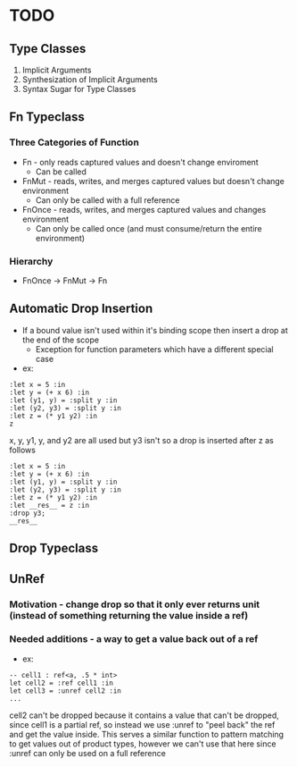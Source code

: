 # TODO

## Type Classes
1. Implicit Arguments
2. Synthesization of Implicit Arguments
3. Syntax Sugar for Type Classes

## Fn Typeclass
### Three Categories of Function
* Fn - only reads captured values and doesn't change enviroment
  - Can be called 
* FnMut - reads, writes, and merges captured values but doesn't change environment
  - Can only be called with a full reference
* FnOnce - reads, writes, and merges captured values and changes environment
  - Can only be called once (and must consume/return the entire environment)
### Hierarchy 
* FnOnce -> FnMut -> Fn

## Automatic Drop Insertion
- If a bound value isn't used within it's binding scope then insert a drop at the end of the scope
  - Exception for function parameters which have a different special case
- ex:
```
:let x = 5 :in
:let y = (+ x 6) :in
:let (y1, y) = :split y :in
:let (y2, y3) = :split y :in
:let z = (* y1 y2) :in
z
```
x, y, y1, y, and y2 are all used but y3 isn't so a drop is inserted after z as follows

```
:let x = 5 :in
:let y = (+ x 6) :in
:let (y1, y) = :split y :in
:let (y2, y3) = :split y :in
:let z = (* y1 y2) :in
:let __res__ = z :in
:drop y3;
__res__
```

## Drop Typeclass

## UnRef
### Motivation - change drop so that it only ever returns unit (instead of something returning the value inside a ref)
### Needed additions - a way to get a value back out of a ref
- ex:
```
-- cell1 : ref<a, .5 * int>
let cell2 = :ref cell1 :in
let cell3 = :unref cell2 :in
...
```
cell2 can't be dropped because it contains a value that can't be dropped, since cell1 is a partial ref, so instead we use :unref to "peel back" the ref and get the value inside. This serves a similar function to pattern matching to get values out of product types, however we can't use that here since :unref can only be used on a full reference
